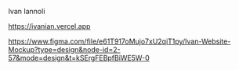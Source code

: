 Ivan Iannoli


https://ivanian.vercel.app

https://www.figma.com/file/e61T917oMujo7xU2qiT1py/Ivan-Website-Mockup?type=design&node-id=2-57&mode=design&t=kSErgFEBpfBiWE5W-0

